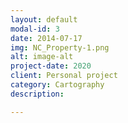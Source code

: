 ```yaml
---
layout: default
modal-id: 3
date: 2014-07-17
img: NC_Property-1.png
alt: image-alt
project-date: 2020
client: Personal project
category: Cartography
description: 

---
```

